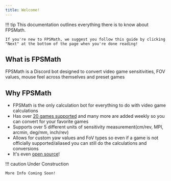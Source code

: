 ```yaml
---
title: Welcome!
---
```


!!! tip
    This documentation outlines everything there is to know about FPSMath.

    If you're new to FPSMath, we suggest you follow this guide by clicking "Next" at the bottom of the page when you're done reading!

## What is FPSMath

FPSMath is a Discord bot designed to convert video game sensitivities, FOV values, mouse feel across themselves and preset games

## Why FPSMath

- FPSMath is the only calculation bot for everything to do with video game calculations
- Has over [20 games supported](games.md) and many more are added weekly so you can convert for your favorite games
- Supports over 5 different units of sensitivity measurement(cm/rev, MPI, arcmin, deg/mm, inch/rev)
- Allows for custom yaw values and FoV types so even if a game is not officially supported/aliased you can still do the calculations and conversions
- It's even [open source](https://github.com/animafps/fpsmath)!

!!! caution
    Under Construction

    More Info Coming Soon!
